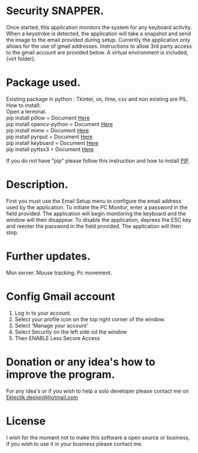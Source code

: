 # Security SNAPPER.
Once started, this application monitors the system for any keyboard activity. When a keystroke is detected, the application will take a snapshot and send the image to the email provided during setup. Currently the application only allows for the use of gmail addresses. Instructions to allow 3rd party access to the gmail account are provided below. A virtual environment is included, {virt folder}. 

# Package used.
Existing package in python : Tkinter, os, time, csv and non existing are PIL. How to install:<br />
Open a terminal.<br />
pip install pillow = Document [Here](https://pypi.org/project/Pillow)<br />
pip install opencv-python = Document [Here](https://pypi.org/project/opencv-python)<br />
pip install mime = Document [Here](https://pypi.org/project/mime)<br />
pip install pynput = Document [Here](https://pypi.org/project/pynput)<br />
pip install keyboard = Document [Here](https://pypi.org/project/keyboard)<br />
pip install pyttsx3 = Document [Here](https://pypi.org/project/pyttsx3/)<br />

If you do not have "pip" please follow this instruction and how to install [PIP](https://phoenixnap.com/kb/install-pip-windows).

# Description.
First you must use the Email Setup menu to configure the email address used by the application.  To initiate the PC Monitor, enter a password in the field provided. The application will begin monitoring the keyboard and the window will then disappear.  To disable the application, depress the ESC key and reenter the password in the field provided. The application will then stop. 

# Further updates.
Msn server.
Mouse tracking.
Pc movement.

# Config Gmail account
1. Log in to your account. 
2. Select your profile icon on the top right corner of the window. 
3. Select 'Manage your account' 
4. Select Security on the left side od the window 
5. Then ENABLE Less Secure Access 


# Donation or any idea's how to improve the program.
For any idea's or if you wish to help a solo developer please contact me on Eklectik.design@hotmail.com

# License
I wish for the moment not to make this software a open source or business, if you wish to use it in your business please contact me.
